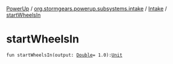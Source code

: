 [PowerUp](../../index.md) / [org.stormgears.powerup.subsystems.intake](../index.md) / [Intake](index.md) / [startWheelsIn](./start-wheels-in.md)

# startWheelsIn

`fun startWheelsIn(output: `[`Double`](https://kotlinlang.org/api/latest/jvm/stdlib/kotlin/-double/index.html)` = 1.0): `[`Unit`](https://kotlinlang.org/api/latest/jvm/stdlib/kotlin/-unit/index.html)